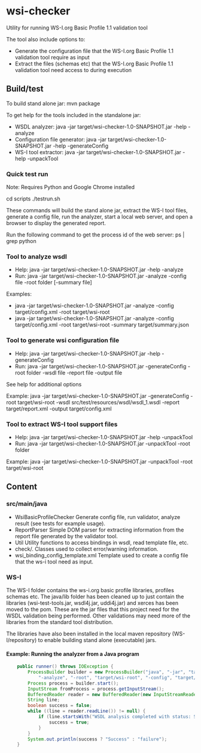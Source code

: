 # wsi-checker

Utility for running WS-I.org Basic Profile 1.1 validation tool

The tool also include options to:

* Generate the configuration file that the WS-I.org Basic Profile 1.1 validation tool require as input
* Extract the files (schemas etc) that the WS-I.org Basic Profile 1.1 validation tool need access to during execution

## Build/test

To build stand alone jar: mvn package

To get help for the tools included in the standalone jar:

* WSDL analyzer: java -jar target/wsi-checker-1.0-SNAPSHOT.jar -help -analyze
* Configuration file generator: java -jar target/wsi-checker-1.0-SNAPSHOT.jar -help -generateConfig
* WS-I tool extractor: java -jar target/wsi-checker-1.0-SNAPSHOT.jar -help -unpackTool

### Quick test run

Note: Requires Python and Google Chrome installed

cd scripts
./testrun.sh

These commands will build the stand alone jar, extract the WS-I tool files, generate a config file, run the
analyzer, start a local web server, and open a browser to display the generated report.

Run the following command to get the process id of the web server: ps | grep python

### Tool to analyze wsdl

* Help: java -jar target/wsi-checker-1.0-SNAPSHOT.jar -help -analyze
* Run: java -jar target/wsi-checker-1.0-SNAPSHOT.jar -analyze -config file -root folder [-summary file]

Examples:

* java -jar target/wsi-checker-1.0-SNAPSHOT.jar -analyze -config target/config.xml -root target/wsi-root
* java -jar target/wsi-checker-1.0-SNAPSHOT.jar -analyze -config target/config.xml -root target/wsi-root
 -summary target/summary.json

### Tool to generate wsi configuration file

* Help: java -jar target/wsi-checker-1.0-SNAPSHOT.jar -help -generateConfig
* Run: java -jar target/wsi-checker-1.0-SNAPSHOT.jar -generateConfig -root folder -wsdl file -report file -output file

See help for additional options

Example: java -jar target/wsi-checker-1.0-SNAPSHOT.jar -generateConfig -root target/wsi-root
 -wsdl src/test/resources/wsdl/wsdl_1.wsdl -report target/report.xml -output target/config.xml

### Tool to extract WS-I tool support files

* Help: java -jar target/wsi-checker-1.0-SNAPSHOT.jar -help -unpackTool
* Run: java -jar target/wsi-checker-1.0-SNAPSHOT.jar -unpackTool -root folder

Example: java -jar target/wsi-checker-1.0-SNAPSHOT.jar -unpackTool -root target/wsi-root

## Content

### src/main/java

* WsiBasicProfileChecker Generate config file, run validator, analyze result (see tests for example usage).
* ReportParser Simple DOM parser for extracting information from the report file generated by the validator tool.
* Util Utility functions to access bindings in wsdl, read template file, etc.
* check/. Classes used to collect error/warning information.
* wsi_binding_config_template.xml Template used to create a config file that the ws-i tool need as input.

### WS-I

The WS-I folder contains the ws-i.org basic profile libraries, profiles schemas etc. The java/lib folder has
been cleaned up to just contain the libraries (wsi-test-tools.jar, wsdl4j.jar, uddi4j.jar) and xerces has been
moved to the pom. These are the jar files that this project need for the WSDL validation being performed. Other
validations may need more of the libraries from the standard tool distribution.

The libraries have also been installed in the local maven repository (WS-I/repository) to enable building stand
alone (executable) jars.

#### Example: Running the analyzer from a Java program

``` java
    public runner() throws IOException {
        ProcessBuilder builder = new ProcessBuilder("java", "-jar", "target/wsi-checker-1.0-SNAPSHOT.jar",
            "-analyze", "-root", "target/wsi-root", "-config", "target/config.xml", "-summary", "target/summary.json");
        Process process = builder.start();
        InputStream fromProcess = process.getInputStream();
        BufferedReader reader = new BufferedReader(new InputStreamReader(fromProcess));
        String line;
        boolean success = false;
        while ((line = reader.readLine()) != null) {
            if (line.startsWith("WSDL analysis completed with status: SUCCESS")) {
                success = true;
            }
        }
        System.out.println(success ? "Success" : "failure");
    }
```
